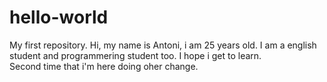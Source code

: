 # hello-world
My first repository.
Hi, my name is Antoni, i am 25 years old. I am a english student and programmering student too. I hope i get to learn.   
Second time that i'm here doing oher change.
